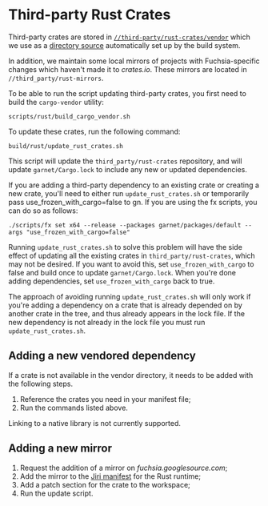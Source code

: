 # Third-party Rust Crates


Third-party crates are stored in [`//third-party/rust-crates/vendor`][3p-crates]
which we use as a [directory source][source-replacement] automatically set up
by the build system.

In addition, we maintain some local mirrors of projects with Fuchsia-specific
changes which haven't made it to *crates.io*. These mirrors are located in
`//third_party/rust-mirrors`.

To be able to run the script updating third-party crates, you first need to
build the `cargo-vendor` utility:
```
scripts/rust/build_cargo_vendor.sh
```

To update these crates, run the following command:
```
build/rust/update_rust_crates.sh
```

This script will update the `third_party/rust-crates` repository, and will
update `garnet/Cargo.lock` to include any new or updated dependencies.

If you are adding a third-party dependency to an existing crate or creating
a new crate, you'll need to either run `update_rust_crates.sh` or temporarily
pass use_frozen_with_cargo=false to gn. If you are using the fx scripts,
you can do so as follows:

    ./scripts/fx set x64 --release --packages garnet/packages/default --args "use_frozen_with_cargo=false"

Running `update_rust_crates.sh` to solve this problem will have the side effect
of updating all the existing crates in `third_party/rust-crates`, which may not be desired.
If you want to avoid this, set `use_frozen_with_cargo` to false and build once to update
`garnet/Cargo.lock`. When you're done adding dependencies, set `use_frozen_with_cargo` back to true.

The approach of avoiding running `update_rust_crates.sh` will only work if you're adding a
dependency on a crate that is already depended on by another crate in the tree, and thus already
appears in the lock file. If the new dependency is not already in the lock file you must run
`update_rust_crates.sh`.

## Adding a new vendored dependency

If a crate is not available in the vendor directory, it needs to be added with
the following steps.

1. Reference the crates you need in your manifest file;
1. Run the commands listed above.

Linking to a native library is not currently supported.

## Adding a new mirror

1. Request the addition of a mirror on *fuchsia.googlesource.com*;
1. Add the mirror to the [Jiri manifest][jiri-manifest] for the Rust runtime;
1. Add a patch section for the crate to the workspace;
1. Run the update script.


[3p-crates]: https://fuchsia.googlesource.com/third_party/rust-crates/+/master/vendor "Third-party crates"
[source-replacement]: http://doc.crates.io/source-replacement.html "Source replacement"
[jiri-manifest]: https://fuchsia.googlesource.com/manifest/+/master/runtimes/rust "Jiri manifest"
